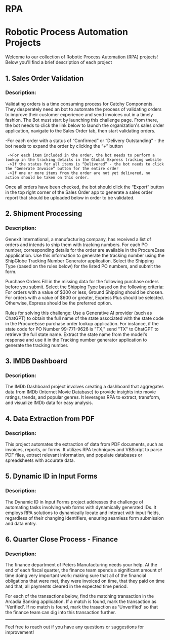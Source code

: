 # RPA

# Robotic Process Automation Projects

Welcome to our collection of Robotic Process Automation (RPA) projects! Below you'll find a brief description of each project 

## 1. Sales Order Validation

### Description:
Validating orders is a time consuming process for Catchy Components. They desperately need an bot to automate the process of validating orders to improve their customer experience and send invoices out in a timely fashion. The Bot must start by launching this challenge page. From there, the bot needs to click the link below to launch the organization's sales order application, navigate to the Sales Order tab, then start validating orders.

-For each order with a status of “Confirmed” or “Delivery Outstanding” - the bot needs to expand the order by clicking the “+” button

     ->For each item included in the order, the bot needs to perform a lookup in the tracking details in the Global Express tracking website
     ->If the status for all items is “Delivered” - the bot needs to click the “Generate Invoice” button for the entire order
     ->If one or more items from the order are not yet delivered, no action should be taken on this order.

Once all orders have been checked, the bot should click the “Export” button in the top right corner of the Sales Order app to generate a sales order report that should be uploaded below in order to be validated.



## 2. Shipment Processing

### Description:
Genexit International, a manufacturing company, has received a list of orders and intends to ship them with tracking numbers. For each PO number, corresponding details for the order are available in the ProcureEase appplication. Use this information to generate the tracking number using the ShipGlobe Tracking Number Generator application. Select the Shipping Type (based on the rules below) for the listed PO numbers, and submit the form.

Purchase Orders
Fill in the missing data for the following purchase orders before you submit. Select the Shipping Type based on the following criteria: For orders with a value of $300 or less, Ground Shipping should be chosen. For orders with a value of $600 or greater, Express Plus should be selected. Otherwise, Express should be the preferred option.

Rules for solving this challenge:
Use a Generative AI provider (such as ChatGPT) to obtain the full name of the state associated with the state code in the ProcureEase purchase order lookup application. For instance, if the state code for PO Number 99-771-9626 is "TX," send "TX" to ChatGPT to retrieve the full state name. Extract the state name from the model's response and use it in the Tracking number generator application to generate the tracking number.

## 3. IMDB Dashboard

### Description:
The IMDb Dashboard project involves creating a dashboard that aggregates data from IMDb (Internet Movie Database) to provide insights into movie ratings, trends, and popular genres. It leverages RPA to extract, transform, and visualize IMDb data for easy analysis.

## 4. Data Extraction from PDF

### Description:
This project automates the extraction of data from PDF documents, such as invoices, reports, or forms. It utilizes RPA techniques and VBScript to parse PDF files, extract relevant information, and populate databases or spreadsheets with accurate data.

## 5. Dynamic ID in Input Forms

### Description:
The Dynamic ID in Input Forms project addresses the challenge of automating tasks involving web forms with dynamically generated IDs. It employs RPA solutions to dynamically locate and interact with input fields, regardless of their changing identifiers, ensuring seamless form submission and data entry.
## 6. Quarter Close Process - Finance

### Description:
The finance department of Peters Manufacturing needs your help. At the end of each fiscal quarter, the finance team spends a significant amount of time doing very important work: making sure that all of the financial obligations that were met, they were invoiced on time, that they paid on time and that, all payments cleared in the expected time period.

For each of the transactions below, find the matching transaction in the Arcadia Banking application. If a match is found, mark the transaction as 'Verified'. If no match is found, mark the trasaction as 'Unverified' so that the finance team can dig into this transaction further.


---

Feel free to reach out if you have any questions or suggestions for improvement!
